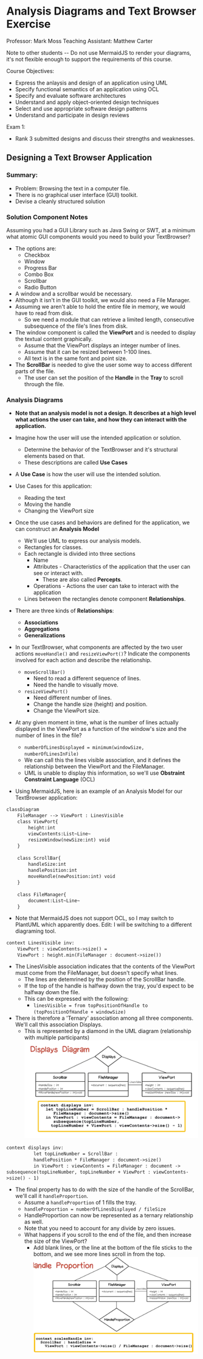 # Analysis Diagrams and Text Browser Exercise
Professor: Mark Moss
Teaching Assistant: Matthew Carter

Note to other students -- Do not use MermaidJS to render your diagrams, it's not flexible enough to support the requirements of this course.

Course Objectives:
- Express the anlaysis and design of an application using UML
- Specify functional semantics of an application using OCL
- Specify and evaluate software architectures
- Understand and apply object-oriented design techniques
- Select and use appropriate software design patterns
- Understand and participate in design reviews

Exam 1:
- Rank 3 submitted designs and discuss their strengths and weaknesses.
## Designing a Text Browser Application
### Summary:
- Problem: Browsing the text in a computer file.
- There is no graphical user interface (GUI) toolkit.
- Devise a cleanly structured solution
### Solution Component Notes
Assuming you had a GUI Library such as Java Swing or SWT, at a minimum what atomic GUI components would you need to build your TextBrowser?
- The options are:
	- Checkbox
	- Window
	- Progress Bar
	- Combo Box
	- Scrollbar
	- Radio Button
- A window and a scrollbar would be necessary.
- Although it isn't in the GUI toolkit, we would also need a File Manager.
- Assuming we aren't able to hold the entire file in memory, we would have to read from disk.
	- So we need a module that can retrieve a limited length, consecutive subsequence of the file's lines from disk.
- The window component is called the **ViewPort** and is needed to display the textual content graphically. 
	- Assume that the ViewPort displays an integer number of lines.
	- Assume that it can be resized between 1-100 lines.
	- All text is in the same font and point size.
- The **ScrollBar** is needed to give the user some way to access different parts of the file.
	- The user can set the position of the **Handle** in the **Tray** to scroll through the file.
### Analysis Diagrams
- **Note that an analysis model is not a design. It describes at a high level what actions the user can take, and how they can interact with the application.**
- Imagine how the user will use the intended application or solution.
	- Determine the behavior of the TextBrowser and it's structural elements based on that.
	- These descriptions are called **Use Cases**
- A **Use Case** is how the user will use the intended solution.
- Use Cases for this application:
	- Reading the text
	- Moving the handle
	- Changing the ViewPort size
- Once the use cases and behaviors are defined for the application, we can construct an **Analysis Model**
	- We'll use UML to express our analysis models.
	- Rectangles for classes.
	- Each rectangle is divided into three sections
		- Name
		- Attributes - Characteristics of the application that the user can see or interact with.
			- These are also called **Percepts**.
		- Operations - Actions the user can take to interact with the application
	- Lines between the rectangles denote component **Relationships**.
- There are three kinds of **Relationships**:
	- **Associations**
	- **Aggregations**
	- **Generalizations**
- In our TextBrowser, what components are affected by the two user actions `moveHandle()` and `resizeViewPort()`? Indicate the components involved for each action and describe the relationship.
	- `moveScrollBar()`
		- Need to read a different sequence of lines.
		- Need the handle to visually move.
	- `resizeViewPort()`
		- Need different number of lines.
		- Change the handle size (height) and position.
		- Change the ViewPort size.

- At any given moment in time, what is the number of lines actually displayed in the ViewPort as a function of the window's size and the number of lines in the file?
	- `numberOfLinesDisplayed = minimum(windowSize, numberOfLinesInFile)`
	- We can call this the lines visible association, and it defines the relationship between the ViewPort and the FileManager.
	- UML is unable to display this information, so we'll use **Obstraint Constraint Language** (OCL)

- Using MermaidJS, here is an example of an Analysis Model for our TextBrowser application:

```mermaid
classDiagram
	FileManager --> ViewPort : LinesVisible
	class ViewPort{
		height:int
		viewContents:List~Line~
		resizeWindow(newSize:int) void
	}
	
	class ScrollBar{
		handleSize:int
		handlePosition:int
		moveHandle(newPosition:int) void
	}
	
	class FileManager{
		document:List~Line~
	}
```
- Note that MermaidJS does not support OCL, so I may switch to PlantUML which apparently does. Edit: I will be switching to a different diagraming tool.
```ocl
context LinesVisible inv:
	ViewPort : viewContents->size() =
	ViewPort : height.min(FileManager : document->size())
```
- The LinesVisible association indicates that the contents of the ViewPort must come from the FileManager, but doesn't specify what lines.
	- The lines are detemrined by the position of the ScrollBar handle. 
	- If the top of the handle is halfway down the tray, you'd expect to be halfway down the file.
	- This can be expressed with the following:
		- `linesVisible = from topPositionOfHandle to (topPositionOfHandle + windowSize)`
- There is therefore a 'Ternary' association among all three components. We'll call this association Displays.
	- This is represented by a diamond in the UML diagram (relationship with multiple participants)
![](../../Images/DisplaysAnalysisDiagram.png)
```ocl
context displays inv:
		  let topLineNumber = ScrollBar : 
		  handlePosition * FileManager : document->size()
		  in ViewPort : viewContents = FileManager : document -> subsequence(topLineNumber, topLineNumber + ViewPort : viewContents->size() - 1)
```
- The final property has to do with the size of the handle of the ScrollBar, we'll call it `handleProportion`.
	- Assume a `handleProportion` of 1 fills the tray.
	- `handleProportion = numberOfLinesDisplayed / fileSize`
	- HandleProportion can now be represented as a ternary relationship as well.
	- Note that you need to account for any divide by zero issues.
	- What happens if you scroll to the end of the file, and then increase the size of the ViewPort? 
		- Add blank lines, or the line at the bottom of the file sticks to the bottom, and we see more lines scroll in from the top.
![](../../Images/HandleProportionAnalysisDiagram.png)
